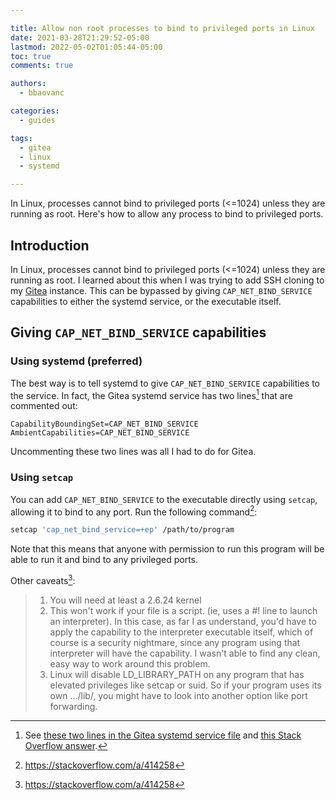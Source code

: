 ```yaml
---

title: Allow non root processes to bind to privileged ports in Linux
date: 2021-03-28T21:29:52-05:00
lastmod: 2022-05-02T01:05:44-05:00
toc: true
comments: true

authors:
  - bbaovanc

categories:
  - guides

tags:
  - gitea
  - linux
  - systemd

---
```


In Linux, processes cannot bind to privileged ports (&lt;=1024) unless they are
running as root. Here's how to allow any process to bind to privileged ports.

<!--more-->

## Introduction

In Linux, processes cannot bind to privileged ports (&lt;=1024) unless they are
running as root. I learned about this when I was trying to add SSH cloning to my
[Gitea](https://gitea.io) instance. This can be bypassed by giving
`CAP_NET_BIND_SERVICE` capabilities to either the systemd service, or the
executable itself.

## Giving `CAP_NET_BIND_SERVICE` capabilities

### Using systemd (preferred)

The best way is to tell systemd to give `CAP_NET_BIND_SERVICE` capabilities to
the service. In fact, the Gitea systemd service has two
lines[^systemd-set-capabilities] that are commented out:

```systemd
CapabilityBoundingSet=CAP_NET_BIND_SERVICE
AmbientCapabilities=CAP_NET_BIND_SERVICE
```

Uncommenting these two lines was all I had to do for Gitea.

### Using `setcap`

You can add `CAP_NET_BIND_SERVICE` to the executable directly using `setcap`,
allowing it to bind to any port. Run the following command[^setcap-command]:

```bash
setcap 'cap_net_bind_service=+ep' /path/to/program
```

Note that this means that anyone with permission to run this program will be
able to run it and bind to any privileged ports.

Other caveats[^caveats-quote]:

> 1. You will need at least a 2.6.24 kernel
> 2. This won't work if your file is a script. (ie, uses a #! line to launch an
>    interpreter). In this case, as far I as understand, you'd have to apply the
>    capability to the interpreter executable itself, which of course is a
>    security nightmare, since any program using that interpreter will have the
>    capability. I wasn't able to find any clean, easy way to work around this
>    problem.
> 3. Linux will disable LD\_LIBRARY\_PATH on any program that has elevated
>    privileges like setcap or suid. So if your program uses its own .../lib/,
>    you might have to look into another option like port forwarding.


[^systemd-set-capabilities]: See [these two lines in the Gitea systemd service
  file](https://github.com/go-gitea/gitea/blob/3416e2a82586fca4cd452b93237b979300f55d62/contrib/systemd/gitea.service#L69)
  and [this Stack Overflow answer](https://stackoverflow.com/a/47065825).

[^setcap-command]: https://stackoverflow.com/a/414258
[^caveats-quote]: https://stackoverflow.com/a/414258

